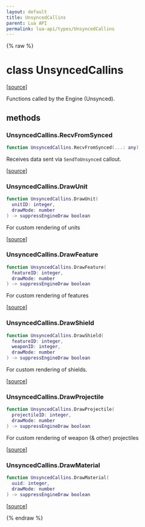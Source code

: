 ```yaml
---
layout: default
title: UnsyncedCallins
parent: Lua API
permalink: lua-api/types/UnsyncedCallins
---
```


{% raw %}

# class UnsyncedCallins





[<a href="https://github.com/beyond-all-reason/spring/blob/0a561a37ee97c7883fd3f5a4bc995f9a4f6fdea0/rts/Lua/LuaHandleSynced.cpp#L166-L169" target="_blank">source</a>]

Functions called by the Engine (Unsynced).



## methods


### UnsyncedCallins.RecvFromSynced

```lua
function UnsyncedCallins.RecvFromSynced(...: any)
```





Receives data sent via `SendToUnsynced` callout.

[<a href="https://github.com/beyond-all-reason/spring/blob/0a561a37ee97c7883fd3f5a4bc995f9a4f6fdea0/rts/Lua/LuaHandleSynced.cpp#L177-L181" target="_blank">source</a>]


### UnsyncedCallins.DrawUnit

```lua
function UnsyncedCallins.DrawUnit(
  unitID: integer,
  drawMode: number
) -> suppressEngineDraw boolean
```





For custom rendering of units

[<a href="https://github.com/beyond-all-reason/spring/blob/0a561a37ee97c7883fd3f5a4bc995f9a4f6fdea0/rts/Lua/LuaHandleSynced.cpp#L208-L215" target="_blank">source</a>]


### UnsyncedCallins.DrawFeature

```lua
function UnsyncedCallins.DrawFeature(
  featureID: integer,
  drawMode: number
) -> suppressEngineDraw boolean
```





For custom rendering of features

[<a href="https://github.com/beyond-all-reason/spring/blob/0a561a37ee97c7883fd3f5a4bc995f9a4f6fdea0/rts/Lua/LuaHandleSynced.cpp#L245-L252" target="_blank">source</a>]


### UnsyncedCallins.DrawShield

```lua
function UnsyncedCallins.DrawShield(
  featureID: integer,
  weaponID: integer,
  drawMode: number
) -> suppressEngineDraw boolean
```





For custom rendering of shields.

[<a href="https://github.com/beyond-all-reason/spring/blob/0a561a37ee97c7883fd3f5a4bc995f9a4f6fdea0/rts/Lua/LuaHandleSynced.cpp#L281-L289" target="_blank">source</a>]


### UnsyncedCallins.DrawProjectile

```lua
function UnsyncedCallins.DrawProjectile(
  projectileID: integer,
  drawMode: number
) -> suppressEngineDraw boolean
```





For custom rendering of weapon (& other) projectiles

[<a href="https://github.com/beyond-all-reason/spring/blob/0a561a37ee97c7883fd3f5a4bc995f9a4f6fdea0/rts/Lua/LuaHandleSynced.cpp#L320-L327" target="_blank">source</a>]


### UnsyncedCallins.DrawMaterial

```lua
function UnsyncedCallins.DrawMaterial(
  uuid: integer,
  drawMode: number
) -> suppressEngineDraw boolean
```





[<a href="https://github.com/beyond-all-reason/spring/blob/0a561a37ee97c7883fd3f5a4bc995f9a4f6fdea0/rts/Lua/LuaHandleSynced.cpp#L358-L365" target="_blank">source</a>]






{% endraw %}
